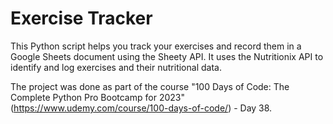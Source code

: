 <h1>Exercise Tracker</h1>

This Python script helps you track your exercises and record them in a Google Sheets document using the Sheety API. It uses the Nutritionix API to identify and log exercises and their nutritional data.

The project was done as part of the course "100 Days of Code: The Complete Python Pro Bootcamp for 2023" (https://www.udemy.com/course/100-days-of-code/) - Day 38.